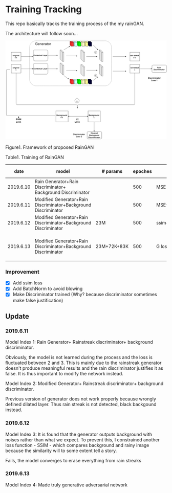 # Training Tracking

This repo basically tracks the training process of the my rainGAN.

The architecture will follow soon...

<p align="center">
    <img src="model_framework_6_12.png">
    <FIGCAPTION>Figure1. Framework of proposed RainGAN</FIGCAPTION>
</p>

Table1. Training of RainGAN

|date|model|# params|epoches|loss function|model name|log_dir|index|
|----|-----|--------|-------|-------------|----------|-------|-----|
|2019.6.10|Rain Generator+Rain Discriminator+ Background Discriminator| |500|MSE (G)+2*D_Loss|generator-6-10|RainGAN-benchmark|1|
|2019.6.11|Modified Generator+Rain Discriminator+Background Discriminator| |500|MSE+2*D_loss|generator-6-11|RainGAN-modified_GAN|2|
|2019.6.12|Modified Generator+Rain Discriminator+Background Discriminator|23M|500|ssim+l1_loss+2*D_loss|generator-6-12|ssim-gan|3|
|2019.6.13|Modified Generator+Rain Discriminator+Background Discriminator|23M+72K+83K|500|G loss +D loss|generator-6-13, D-rain-6-13, D-bg-6-13|ssim-gan|4|


### Improvement

- [x] Add ssim loss
- [x] Add BatchNorm to avoid blowing
- [x] Make Discriminator trained  (Why? because discriminator sometimes make false justification)

## Update

### 2019.6.11

Model Index 1: Rain Generator+ Rainstreak discriminator+ background discriminator.

Obviously, the model is not learned during the process and the loss is fluctuated between 2 and 3. This is mainly due to the rainstreak generator doesn't produce meaningful results and the rain discriminator justifies it as false. It is thus important to modify the network instead.

Model Index 2: Modified Generator+ Rainstreak discriminator+ background discriminator.

Previous version of generator does not work properly because wrongly defined dilated layer. Thus rain streak is not detected, black backgound instead.

### 2019.6.12 

Model Index 3: It is found that the generator outputs background with noises rather than what we expect. To prevent this, I constrained another loss function - SSIM - which compares background and rainy image because the similarity will to some extent tell a story.

Fails, the model converges to erase everything from rain streaks

### 2019.6.13

Model Index 4: Made truly generative adversarial network
